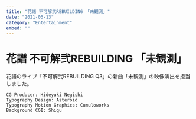 ```yaml
---
title: "花譜 不可解弐REBUILDING 「未観測」"
date: "2021-06-13"
category: "Entertainment"
embed: ""
---
```


# 花譜 不可解弐REBUILDING 「未観測」

花譜のライブ「不可解弐REBUILDING Q3」の新曲「未観測」の映像演出を担当しました。

```plaintext
CG Producer: Hideyuki Negishi
Typography Design: Asteroid
Typography Motion Graphics: Cumuloworks
Background CGI: Shigu
```

